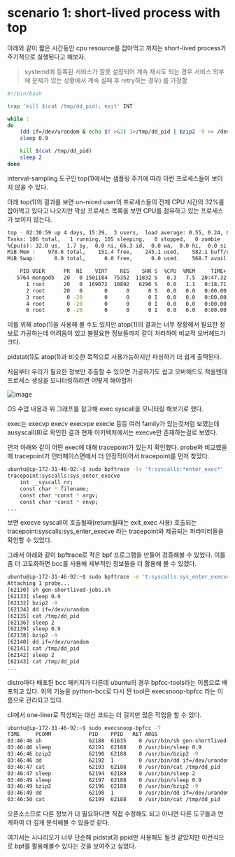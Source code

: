 # scenario 1: short-lived process with top

아래와 같이 짧은 시간동안 cpu resource를 잡아먹고 꺼지는 short-lived process가 주기적으로 실행된다고 해보자.
> systemd에 등록된 서비스가 잘못 설정되어 계속 재시도 되는 경우
서비스 외부에 문제가 있는 상황에서 계속 실패 후 retry하는 경우) 를 가정함

```bash
#!/bin/bash

trap 'kill $(cat /tmp/dd_pid); exit' INT

while :
do
	(dd if=/dev/urandom & echo $! >&3) 3>/tmp/dd_pid | bzip2 -9 >> /dev/null &
	sleep 0.9

	kill $(cat /tmp/dd_pid)
	sleep 2
done
```

interval-sampling 도구인 top(1)에서는 샘플링 주기에 따라 이런 프로세스들이 보이지 않을 수 있다.

아래 top(1)의 결과를 보면 un-niced user의 프로세스들이 전체 CPU 시간의 32%를 잡아먹고 있다고 나오지만
막상 프로세스 목록을 보면 CPU를 점유하고 있는 프로세스가 보이지 않는다.

```sh
top - 02:30:59 up 4 days, 15:29,  3 users,  load average: 0.55, 0.24, 0.09
Tasks: 106 total,   1 running, 105 sleeping,   0 stopped,   0 zombie
%Cpu(s): 32.0 us,  1.7 sy,  0.0 ni, 66.3 id,  0.0 wa,  0.0 hi,  0.0 si,  0.0 st
MiB Mem :    978.6 total,    151.4 free,    245.1 used,    582.1 buff/cache
MiB Swap:      0.0 total,      0.0 free,      0.0 used.    568.7 avail Mem 

    PID USER      PR  NI    VIRT    RES    SHR S  %CPU  %MEM     TIME+ COMMAND                                                                                                                
   5764 mongodb   20   0 1501184  75352  11832 S   0.3   7.5  20:47.32 mongod                                                                                                                 
      1 root      20   0  169072  10892   6296 S   0.0   1.1   0:18.71 systemd                                                                                                                
      2 root      20   0       0      0      0 S   0.0   0.0   0:00.00 kthreadd                                                                                                               
      3 root       0 -20       0      0      0 I   0.0   0.0   0:00.00 rcu_gp                                                                                                                 
      4 root       0 -20       0      0      0 I   0.0   0.0   0:00.00 rcu_par_gp                                                                                                             
      6 root       0 -20       0      0      0 I   0.0   0.0   0:00.00 kworker/0:0H-
```
이를 위해 atop(1)을 사용해 볼 수도 있지만 atop(1)의 결과는 너무 장황해서 필요한 정보로 가공하는데 어려움이 있고 
불필요한 정보들까지 같이 처리하여 비교적 오버헤드가 크다.

pidstat(1)도 atop(1)과 비슷한 목적으로 사용가능하지만 파싱하기 더 쉽게 출력된다.

처음부터 우리가 필요한 정보만 추출할 수 있으면 가공하기도 쉽고 오버헤드도 적을텐데 
프로세스 생성을 모니터링하려면 어떻게 해야할까

![image](https://user-images.githubusercontent.com/19762154/104984758-b70f8d80-5a52-11eb-9a11-e1a2eae281a2.png)

OS 수업 내용과 위 그래프를 참고해 exec syscall을 모니터링 해보기로 했다.

exec는 execvp  execv execvpe execle 등등 여러 family가 있는것처럼 보였는데
ausyscall(8)로 확인한 결과 현재 아키텍처에서는 execve만 존재하는걸로 보였다.

먼저 아래와 같이 어떤 exec에 대해 tracepoint가 있는지 확인했다. probe와 비교했을때 tracepoint가 인터페이스면에서 더 안정적이어서 tracepoint를 먼저 찾았다.

```bash
ubuntu@ip-172-31-46-92:~$ sudo bpftrace -lv 't:syscalls:*enter_exec*'
tracepoint:syscalls:sys_enter_execve
    int __syscall_nr;
    const char * filename;
    const char *const * argv;
    const char *const * envp;
...
```

보면 execve syscall이 호출될때(return될때는 exit_exec 사용) 호출되는 tracepoint:syscalls:sys_enter_execve 라는 tracepoint와
제공되는 파라미터들을 확인할 수 있었다.

그래서 아래와 같이 bpftrace로 작은 bpf 프로그램을 만들어 검증해볼 수 있었다.
이를 좀 더 고도화하면 bcc를 사용해 세부적인 정보들을 더 활용해 볼 수 있겠다.

```bash
ubuntu@ip-172-31-46-92:~$ sudo bpftrace -e 't:syscalls:sys_enter_execve { printf("[%d] ", pid); join(args->argv)}'
Attaching 1 probe...
[62130] sh gen-shortlived-jobs.sh
[62133] sleep 0.9
[62132] bzip2 -9
[62134] dd if=/dev/urandom
[62135] cat /tmp/dd_pid
[62136] sleep 2
[62139] sleep 0.9
[62138] bzip2 -9
[62140] dd if=/dev/urandom
[62141] cat /tmp/dd_pid
[62142] sleep 2
[62143] cat /tmp/dd_pid
...
```

distro마다 배포된 bcc 패키지가 다른데 ubuntu의 경우 bpfcc-tools라는 이름으로 배포되고 있다.
위의 기능을 python-bcc로 다시 짠 tool은 execsnoop-bpfcc 라는 이름으로 관리되고 있다.

cli에서 one-liner로 작성되는 대신 코드는 더 길지만 많은 작업을 할 수 있다.

```bash
ubuntu@ip-172-31-46-92:~$ sudo execsnoop-bpfcc -T
TIME     PCOMM            PID    PPID   RET ARGS
03:46:46 sh               62188  61635    0 /usr/bin/sh gen-shortlived-jobs.sh
03:46:46 sleep            62191  62188    0 /usr/bin/sleep 0.9
03:46:46 bzip2            62190  62188    0 /usr/bin/bzip2 -9
03:46:46 dd               62192  1        0 /usr/bin/dd if=/dev/urandom
03:46:47 cat              62193  62188    0 /usr/bin/cat /tmp/dd_pid
03:46:47 sleep            62194  62188    0 /usr/bin/sleep 2
03:46:49 sleep            62197  62188    0 /usr/bin/sleep 0.9
03:46:49 bzip2            62196  62188    0 /usr/bin/bzip2 -9
03:46:49 dd               62198  1        0 /usr/bin/dd if=/dev/urandom
03:46:50 cat              62199  62188    0 /usr/bin/cat /tmp/dd_pid
```

오픈소스므로 다른 정보가 더 필요하다면 직접 수정해도 되고
아니면 다른 도구들과 연계하여 더 깊게 분석해볼 수 있을것 같다.

여기서는 시나리오가 너무 단순해 pidstat과 ppid만 사용해도 될것 같았지만
이런식으로 bpf를 활용해볼수 있다는 것을 보여주고 싶었다.  
